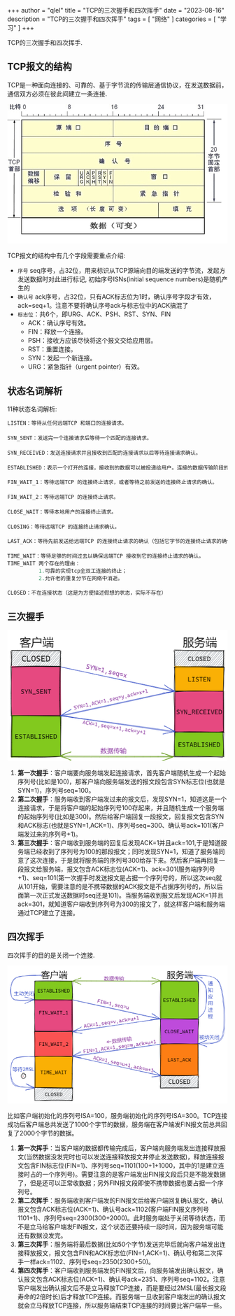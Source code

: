 +++
author = "qlel"
title = "TCP的三次握手和四次挥手"
date = "2023-08-16"
description = "TCP的三次握手和四次挥手"
tags = [
"网络"
]
categories = [
"学习"
]
+++

TCP的三次握手和四次挥手.

## TCP报文的结构
TCP是一种面向连接的、可靠的、基于字节流的传输层通信协议，在发送数据前，通信双方必须在彼此间建立一条连接.

![TCP报文的结构](tcp数据段格式.png)

TCP报文的结构中有几个字段需要重点介绍:
- `序号`
seq序号，占32位，用来标识从TCP源端向目的端发送的字节流，发起方发送数据时对此进行标记, 初始序号ISNs(initial sequence numbers)是随机产生的
- `确认号`
ack序号，占32位，只有ACK标志位为1时，确认序号字段才有效，ack=seq+1。注意不要将确认序号ack与标志位中的ACK搞混了
- `标志位`：共6个，即URG、ACK、PSH、RST、SYN、FIN
  - ACK：确认序号有效。
  - FIN：释放一个连接。
  - PSH：接收方应该尽快将这个报文交给应用层。
  - RST：重置连接。
  - SYN：发起一个新连接。
  - URG：紧急指针（urgent pointer）有效。

## 状态名词解析
11种状态名词解析​​​​​​​:
```c
LISTEN：等待从任何远端TCP 和端口的连接请求。
 
SYN_SENT：发送完一个连接请求后等待一个匹配的连接请求。
 
SYN_RECEIVED：发送连接请求并且接收到匹配的连接请求以后等待连接请求确认。
 
ESTABLISHED：表示一个打开的连接，接收到的数据可以被投递给用户。连接的数据传输阶段的正常状态。
 
FIN_WAIT_1：等待远端TCP 的连接终止请求，或者等待之前发送的连接终止请求的确认。
 
FIN_WAIT_2：等待远端TCP 的连接终止请求。
 
CLOSE_WAIT：等待本地用户的连接终止请求。
 
CLOSING：等待远端TCP 的连接终止请求确认。
 
LAST_ACK：等待先前发送给远端TCP 的连接终止请求的确认（包括它字节的连接终止请求的确认）
 
TIME_WAIT：等待足够的时间过去以确保远端TCP 接收到它的连接终止请求的确认。
TIME_WAIT 两个存在的理由：
          1.可靠的实现tcp全双工连接的终止；
          2.允许老的重复分节在网络中消逝。
 
CLOSED：不在连接状态（这是为方便描述假想的状态，实际不存在）
```

## 三次握手

![tcp3conn.png](tcp3conn.png)

1. **第一次握手**：客户端要向服务端发起连接请求，首先客户端随机生成一个起始序列号(比如是100)，那客户端向服务端发送的报文段包含SYN标志位(也就是SYN=1)，序列号seq=100。
2. **第二次握手**：服务端收到客户端发过来的报文后，发现SYN=1，知道这是一个连接请求，于是将客户端的起始序列号100存起来，并且随机生成一个服务端的起始序列号(比如是300)。然后给客户端回复一段报文，回复报文包含SYN和ACK标志(也就是SYN=1,ACK=1)、序列号seq=300、确认号ack=101(客户端发过来的序列号+1)。
3. **第三次握手**：客户端收到服务端的回复后发现ACK=1并且ack=101,于是知道服务端已经收到了序列号为100的那段报文；同时发现SYN=1，知道了服务端同意了这次连接，于是就将服务端的序列号300给存下来。然后客户端再回复一段报文给服务端，报文包含ACK标志位(ACK=1)、ack=301(服务端序列号+1)、seq=101(第一次握手时发送报文是占据一个序列号的，所以这次seq就从101开始，需要注意的是不携带数据的ACK报文是不占据序列号的，所以后面第一次正式发送数据时seq还是101)。当服务端收到报文后发现ACK=1并且ack=301，就知道客户端收到序列号为300的报文了，就这样客户端和服务端通过TCP建立了连接。

## 四次挥手

四次挥手的目的是关闭一个连接.

![tcp4disconn.png](tcp4disconn.png)

比如客户端初始化的序列号ISA=100，服务端初始化的序列号ISA=300。TCP连接成功后客户端总共发送了1000个字节的数据，服务端在客户端发FIN报文前总共回复了2000个字节的数据。

1. **第一次挥手**：当客户端的数据都传输完成后，客户端向服务端发出连接释放报文(当然数据没发完时也可以发送连接释放报文并停止发送数据)，释放连接报文包含FIN标志位(FIN=1)、序列号seq=1101(100+1+1000，其中的1是建立连接时占的一个序列号)。需要注意的是客户端发出FIN报文段后只是不能发数据了，但是还可以正常收数据；另外FIN报文段即使不携带数据也要占据一个序列号。
2. **第二次挥手**：服务端收到客户端发的FIN报文后给客户端回复确认报文，确认报文包含ACK标志位(ACK=1)、确认号ack=1102(客户端FIN报文序列号1101+1)、序列号seq=2300(300+2000)。此时服务端处于关闭等待状态，而不是立马给客户端发FIN报文，这个状态还要持续一段时间，因为服务端可能还有数据没发完。
3. **第三次挥手**：服务端将最后数据(比如50个字节)发送完毕后就向客户端发出连接释放报文，报文包含FIN和ACK标志位(FIN=1,ACK=1)、确认号和第二次挥手一样ack=1102、序列号seq=2350(2300+50)。
4. **第四次挥手**：客户端收到服务端发的FIN报文后，向服务端发出确认报文，确认报文包含ACK标志位(ACK=1)、确认号ack=2351、序列号seq=1102。注意客户端发出确认报文后不是立马释放TCP连接，而是要经过2MSL(最长报文段寿命的2倍时长)后才释放TCP连接。而服务端一旦收到客户端发出的确认报文就会立马释放TCP连接，所以服务端结束TCP连接的时间要比客户端早一些。